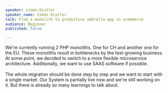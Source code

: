 ```yaml
---
speaker: simon-kistler
speaker_name: Simon Kistler
talk: From a monolith to productive umbrella app in ecommerce
audience: Beginner
published: false

---
```

<p>We're currently running 2 PHP monoliths. One for CH and another one for the EU. These monoliths result in bottlenecks by the fast-growing business. At some point, we decided to switch to a more flexible microservice architecture. Additionally, we want to use SAAS software if possible. <br /><br />The whole migration should be done step by step and we want to start with a single market. Our System is partially live now and we're still working on it. But there is already so many learnings to talk about.</p>